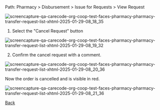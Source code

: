 Path: Pharmacy > Disbursement > Issue for Requests > View Request 

![screencapture-qa-carecode-org-coop-test-faces-pharmacy-pharmacy-transfer-request-list-xhtml-2025-01-29-08_18_35](https://github.com/user-attachments/assets/bd2a6c33-83e4-4d64-8c14-dcce737c545f)

1. Select the "Cancel Request" button 

![screencapture-qa-carecode-org-coop-test-faces-pharmacy-pharmacy-transfer-request-list-xhtml-2025-01-29-08_19_32](https://github.com/user-attachments/assets/a782cebc-f17f-4e52-838a-934e51c72de9)

2. Confirm the cancel request with a comment. 

![screencapture-qa-carecode-org-coop-test-faces-pharmacy-pharmacy-transfer-request-list-xhtml-2025-01-29-08_20_36](https://github.com/user-attachments/assets/3606be4d-a6c1-40c0-9bd3-5a8a61328262)

Now the order is cancelled and is visible in red. 

![screencapture-qa-carecode-org-coop-test-faces-pharmacy-pharmacy-transfer-request-list-xhtml-2025-01-29-08_21_36](https://github.com/user-attachments/assets/ea969d99-af71-421e-b23b-71651fc72964)



[Back](https://github.com/hmislk/hmis/wiki/Pharmacy-Transactions-between-different-units)